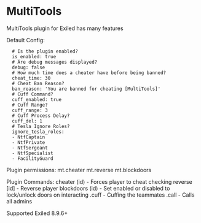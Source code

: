 # MultiTools
MultiTools plugin for Exiled has many features


Default Config:
``` multi_tools:
  # Is the plugin enabled?
  is_enabled: true
  # Are debug messages displayed?
  debug: false
  # How much time does a cheater have before being banned?
  cheat_time: 30
  # Cheat Ban Reason?
  ban_reason: 'You are banned for cheating [MultiTools]'
  # Cuff Command?
  cuff_enabled: true
  # Cuff Range?
  cuff_range: 3
  # Cuff Process Delay?
  cuff_del: 1
  # Tesla Ignore Roles?
  ignore_tesla_roles:
  - NtfCaptain
  - NtfPrivate
  - NtfSergeant
  - NtfSpecialist
  - FacilityGuard
 ```


Plugin permissions:
mt.cheater
mt.reverse 
mt.blockdoors


Plugin Commands:
cheater (id) - Forces player to cheat checking
reverse [id] - Reverse player
blockdoors (id) - Set enabled or disabled to lock/unlock doors on interacting
.cuff - Cuffing the teammates
.call - Calls all admins

Supported Exiled 8.9.6+
